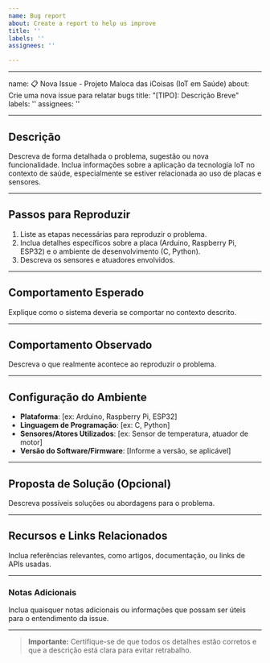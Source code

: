 ```yaml
---
name: Bug report
about: Create a report to help us improve
title: ''
labels: ''
assignees: ''

---
```


---
name: 📋 Nova Issue - Projeto Maloca das iCoisas (IoT em Saúde)
about: Crie uma nova issue para relatar bugs
title: "[TIPO]: Descrição Breve"
labels: ''
assignees: ''

---

## Descrição

Descreva de forma detalhada o problema, sugestão ou nova funcionalidade. Inclua informações sobre a aplicação da tecnologia IoT no contexto de saúde, especialmente se estiver relacionada ao uso de placas e sensores.

---

## Passos para Reproduzir

1. Liste as etapas necessárias para reproduzir o problema.
2. Inclua detalhes específicos sobre a placa (Arduino, Raspberry Pi, ESP32) e o ambiente de desenvolvimento (C, Python).
3. Descreva os sensores e atuadores envolvidos.

---

## Comportamento Esperado

Explique como o sistema deveria se comportar no contexto descrito.

---

## Comportamento Observado

Descreva o que realmente acontece ao reproduzir o problema.

---

## Configuração do Ambiente

- **Plataforma**: [ex: Arduino, Raspberry Pi, ESP32]
- **Linguagem de Programação**: [ex: C, Python]
- **Sensores/Atores Utilizados**: [ex: Sensor de temperatura, atuador de motor]
- **Versão do Software/Firmware**: [Informe a versão, se aplicável]

---

## Proposta de Solução (Opcional)

Descreva possíveis soluções ou abordagens para o problema.

---

## Recursos e Links Relacionados

Inclua referências relevantes, como artigos, documentação, ou links de APIs usadas.

---

### Notas Adicionais

Inclua quaisquer notas adicionais ou informações que possam ser úteis para o entendimento da issue.

---

> **Importante:** Certifique-se de que todos os detalhes estão corretos e que a descrição está clara para evitar retrabalho.
